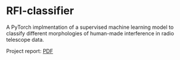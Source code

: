 # RFI-classifier

A PyTorch implmentation of a supervised machine learning model to classify different morphologies of human-made interference in radio telescope data.

Project report: [PDF](https://github.com/akshaysuresh1/RFI-classifier/blob/master/RFI_classifier.pdf)
